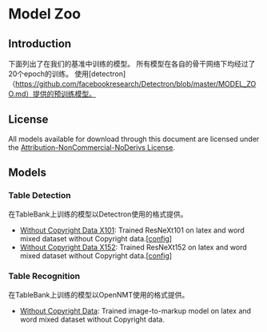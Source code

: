 # Model Zoo

## Introduction

下面列出了在我们的基准中训练的模型。 所有模型在各自的骨干网络下均经过了20个epoch的训练。 
使用[detectron]（https://github.com/facebookresearch/Detectron/blob/master/MODEL_ZOO.md）提供的预训练模型。

## License

All models available for download through this document are licensed under the [Attribution-NonCommercial-NoDerivs License](https://creativecommons.org/licenses/by-nc-nd/4.0/).

## Models

### Table Detection 
在TableBank上训练的模型以Detectron使用的格式提供。

- [Without Copyright Data X101](https://conversationhub.blob.core.windows.net/tablebank/model_zoo/Without_copyright/X101/model_final.pkl): Trained ResNeXt101 on latex and word mixed dataset without Copyright data.[[config](https://conversationhub.blob.core.windows.net/tablebank/model_zoo/Without_copyright/X101/config_X101.yaml)]
- [Without Copyright Data X152](https://conversationhub.blob.core.windows.net/tablebank/model_zoo/Without_copyright/X152/model_final.pkl): Trained ResNeXt152 on latex and word mixed dataset without Copyright data.[[config](https://conversationhub.blob.core.windows.net/tablebank/model_zoo/Without_copyright/X152/config_X152.yaml)]

### Table Recognition
在TableBank上训练的模型以OpenNMT使用的格式提供。

- [Without Copyright Data](https://conversationhub.blob.core.windows.net/tablebank/model_zoo/Recognition_all_without_copyright/model.pt): Trained image-to-markup model on latex and word mixed dataset without Copyright data.